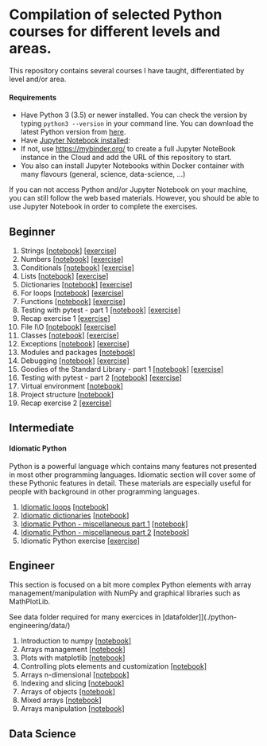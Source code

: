 # Compilation of selected Python courses for different levels and areas.

This repository contains several courses I have taught, differentiated by level and/or area. 

#### Requirements
* Have Python 3 (3.5) or newer installed. You can check the version by typing `python3 --version` in your command line. You can download the latest Python version from [here](https://www.python.org/downloads/).
* Have [Jupyter Notebook installed](http://jupyter.readthedocs.io/en/latest/install.html):
 * If not, use https://mybinder.org/ to create a full Jupyter NoteBook instance in the Cloud and add the URL of this repository to start.
 * You also can install Jupyter Notebooks within Docker container with many flavours (general, science, data-science, ...)

If you can not access Python and/or Jupyter Notebook on your machine, you can still follow the web based materials. However, you should be able to use Jupyter Notebook in order to complete the exercises.


## Beginner
1. Strings [[notebook]](./python-beginner/notebooks/strings.ipynb) [[exercise]](./python-beginner/exercises/strings_exercise.ipynb)
1. Numbers [[notebook]](./python-beginner/notebooks/numbers.ipynb) [[exercise]](./python-beginner/exercises/numbers_exercise.ipynb)
1. Conditionals [[notebook]](./python-beginner/notebooks/conditionals.ipynb) [[exercise]](./python-beginner/exercises/conditionals_exercise.ipynb)
1. Lists [[notebook]](./python-beginner/notebooks/lists.ipynb) [[exercise]](./python-beginner/exercises/lists_exercise.ipynb)
1. Dictionaries [[notebook]](./python-beginner/notebooks/dictionaries.ipynb) [[exercise]](./python-beginner/exercises/dictionaries_exercise.ipynb)
1. For loops [[notebook]](./python-beginner/notebooks/for_loops.ipynb) [[exercise]](./python-beginner/exercises/for_loops_exercise.ipynb)
1. Functions [[notebook]](./python-beginner/notebooks/functions.ipynb) [[exercise]](./python-beginner/exercises/functions_exercise.ipynb)
1. Testing with pytest - part 1 [[notebook]](./python-beginner/notebooks/testing1.ipynb) [[exercise]](./python-beginner/exercises/testing1_exercise.ipynb)
1. Recap exercise 1 [[exercise]](./python-beginner/exercises/recap1_exercise.ipynb)
1. File I\O [[notebook]](./python-beginner/notebooks/file_io.ipynb) [[exercise]](./python-beginner/exercises/file_io_exercise.ipynb)
1. Classes [[notebook]](./python-beginner/notebooks/classes.ipynb) [[exercise]](./python-beginner/exercises/classes_exercise.ipynb)
1. Exceptions [[notebook]](./python-beginner/notebooks/exceptions.ipynb) [[exercise]](./python-beginner/exercises/exceptions_exercise.ipynb)
1. Modules and packages [[notebook]](./python-beginner/notebooks/modules_and_packages.ipynb)
1. Debugging [[notebook]](./python-beginner/notebooks/debugging.ipynb) [[exercise]](./python-beginner/exercises/debugging_exercise.ipynb)
1. Goodies of the Standard Library - part 1 [[notebook]](./python-beginner/notebooks/std_lib.ipynb) [[exercise]](./python-beginner/exercises/std_lib1_exercise.ipynb)
1. Testing with pytest - part 2 [[notebook]](./python-beginner/notebooks/testing2.ipynb) [[exercise]](./python-beginner/exercises/testing2_exercise.ipynb)
1. Virtual environment [[notebook]](./python-beginner/notebooks/venv.ipynb)
1. Project structure [[notebook]](./python-beginner/notebooks/project_structure.ipynb)
1. Recap exercise 2 [[exercise]](./python-beginner/exercises/recap2_exercise.ipynb)


## Intermediate

#### Idiomatic Python
Python is a powerful language which contains many features not presented in most other programming languages. Idiomatic section will cover some of these Pythonic features in detail. These materials are especially useful for people with background in other programming languages.

1. [Idiomatic loops](./python-intermediate/html/idiomatic_loops.html) [[notebook]](./python-intermediate/notebooks/idiomatic_loops.ipynb)
1. [Idiomatic dictionaries](./python-intermediate/html/idiomatic_dicts.html) [[notebook]](./python-intermediate/notebooks/idiomatic_dicts.ipynb)
1. [Idiomatic Python - miscellaneous part 1](./python-intermediate/html/idiomatic_misc1.html) [[notebook]](./python-intermediate/notebooks/idiomatic_misc1.ipynb)
1. [Idiomatic Python - miscellaneous part 2](./python-intermediate/html/idiomatic_misc2.html) [[notebook]](./python-intermediate/notebooks/idiomatic_misc2.ipynb)
1. Idiomatic Python exercise [[exercise]](./python-intermediate/exercises/idiomatic_python_exercise.ipynb)

## Engineer

This section is focused on a bit more complex Python elements with array management/manipulation with NumPy and graphical libraries such as MathPlotLib.

See data folder required for many exercices in [datafolder]](./python-engineering/data/) 

1. Introduction to numpy [[notebook]](./python-engineering/00_Introduction_to_numpy.ipynb) 
1. Arrays management [[notebook]](./python-engineering/01_Arrays_management.ipynb) 
1. Plots with matplotlib [[notebook]](./python-engineering/00_Plots_with_matplotlib.ipynb) 
1. Controlling plots elements and customization [[notebook]](./python-engineering/01_Controlling_plot_elements.ipynb) 
1. Arrays n-dimensional [[notebook]](./python-engineering/02_Arrays_N_dimensional.ipynb) 
1. Indexing and slicing [[notebook]](./python-engineering/03_Indexing_y_slicing_c.ipynb) 
1. Arrays of objects [[notebook]](./python-engineering/04_Objects_Arrays.ipynb) 
1. Mixed arrays [[notebook]](./python-engineering/05_Mixed_Arrays.ipynb) 
1. Arrays manipulation [[notebook]](./python-engineering/06_Arrays_manipulation.ipynb) 

## Data Science

